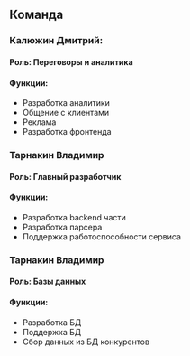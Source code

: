 ## Команда

### Калюжин Дмитрий:
#### Роль: Переговоры и аналитика
#### Функции:
- Разработка аналитики  
- Общение с клиентами  
- Реклама  
- Разработка фронтенда  

### Тарнакин Владимир
#### Роль: Главный разработчик
#### Функции:
- Разработка backend части  
- Разработка парсера 
- Поддержка работоспособности сервиса

### Тарнакин Владимир
#### Роль: Базы данных
#### Функции:
- Разработка БД
- Поддержка БД
- Сбор данных из БД конкурентов
